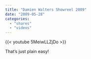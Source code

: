 ```yaml
---
title: "Damien Walters Showreel 2009"
date: "2009-05-28"
categories:
  - "shares"
  - "videos"
---
```


{{< youtube 5MeiwLLZjDo >}}

That’s just plain easy!
